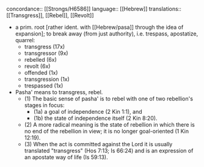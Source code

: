 concordance:: [[Strongs/H6586]] 
language:: [[Hebrew]] 
translations:: [[Transgress]], [[Rebel]], [[Revolt]]

- a prim. root [rather ident. with [[Hebrew/pasa]] through the idea of expansion]; to break away (from just authority), i.e. trespass, apostatize, quarrel:
	- transgress (17x)
	- transgressor (9x)
	- rebelled (6x)
	- revolt (6x)
	- offended (1x)
	- transgression (1x)
	- trespassed (1x)
- Pasha' means to transgress, rebel.
	- (1) The basic sense of pasha' is to rebel with one of two rebellion's stages in focus:
		- (1a) a goal of independence (2 Kin 1:1), and
		- (1b) the state of independence itself (2 Kin 8:20).
	- (2) A more radical meaning is the state of rebellion in which there is no end of the rebellion in view; it is no longer goal-oriented (1 Kin 12:19).
	- (3) When the act is committed against the Lord it is usually translated "transgress" (Hos 7:13; Is 66:24) and is an expression of an apostate way of life (Is 59:13).